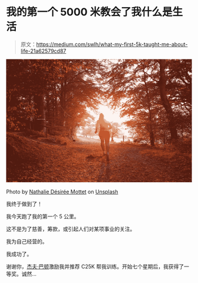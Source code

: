 # 我的第一个 5000 米教会了我什么是生活

> 原文：<https://medium.com/swlh/what-my-first-5k-taught-me-about-life-21a62579cd87>

![](img/b554523a1440b64d29c20a059a6053c3.png)

Photo by [Nathalie Désirée Mottet](https://unsplash.com/photos/lRKM2STBj14?utm_source=unsplash&utm_medium=referral&utm_content=creditCopyText) on [Unsplash](https://unsplash.com/search/photos/running?utm_source=unsplash&utm_medium=referral&utm_content=creditCopyText)

我终于做到了！

我今天跑了我的第一个 5 公里。

这不是为了慈善，筹款，或引起人们对某项事业的关注。

我为自己经营的。

我成功了。

谢谢你，[杰夫·巴顿](/search?q=jeff%20barton)激励我并推荐 C25K 帮我训练。开始七个星期后，我获得了一等奖。诚然…
